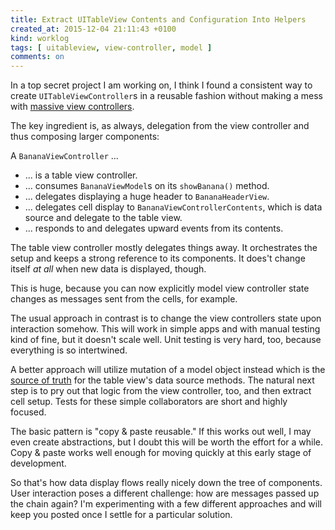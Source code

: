 ```yaml
---
title: Extract UITableView Contents and Configuration Into Helpers
created_at: 2015-12-04 21:11:43 +0100
kind: worklog
tags: [ uitableview, view-controller, model ]
comments: on
---
```


In a top secret project I am working on, I think I found a consistent way to create `UITableViewController`s in a reusable fashion without making a mess with [massive view controllers][1].

The key ingredient is, as always, delegation from the view controller and thus composing larger components:

A `BananaViewController` ...

* ... is a table view controller.
* ... consumes `BananaViewModel`s on its `showBanana()` method.
* ... delegates displaying a huge header to `BananaHeaderView`.
* ... delegates cell display to `BananaViewControllerContents`, which is data source and delegate to the table view.
* ... responds to and delegates upward events from its contents.

The table view controller mostly delegates things away. It orchestrates the setup and keeps a strong reference to its components. It does't change itself _at all_ when new data is displayed, though. 

This is huge, because you can now explicitly model view controller state changes as messages sent from the cells, for example.

The usual approach in contrast is to change the view controllers state upon interaction somehow. This will work in simple apps and with manual testing kind of fine, but it doesn't scale well. Unit testing is very hard, too, because everything is so intertwined.

A better approach will utilize mutation of a model object instead which is the [source of truth](/posts/2015/07/refactor-information-flow/) for the table view's data source methods. The natural next step is to pry out that logic from the view controller, too, and then extract cell setup. Tests for these simple collaborators are short and highly focused. 

The basic pattern is "copy & paste reusable." If this works out well, I may even create abstractions, but I doubt this will be worth the effort for a while. Copy & paste works well enough for moving quickly at this early stage of development.

So that's how data display flows really nicely down the tree of components. User interaction poses a different challenge: how are messages passed up the chain again? I'm experimenting with a few different approaches and will keep you posted once I settle for a particular solution.

[1]: /posts/2015/11/massive-view-controller-zarra/
